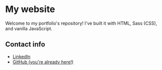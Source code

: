 # My website

Welcome to my portfolio's repository! I've built it with HTML, Sass (CSS), and vanilla JavaScript.

## Contact info

- [LinkedIn](https://www.linkedin.com/in/daniel-web-developer/)
- [GitHub (you're already here!)](https://github.com/daniel-web-developer/)

